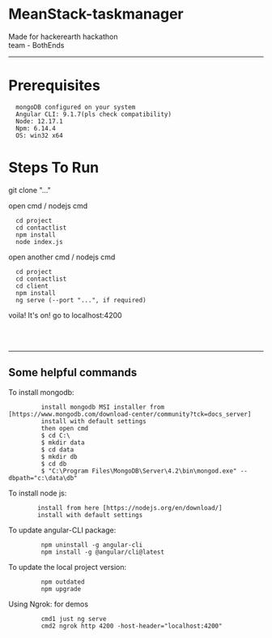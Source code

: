 # MeanStack-taskmanager
Made for hackerearth hackathon  
team - BothEnds
<hr>  

# Prerequisites  
      mongoDB configured on your system
      Angular CLI: 9.1.7(pls check compatibility)
      Node: 12.17.1
      Npm: 6.14.4 
      OS: win32 x64

#  Steps To Run  

  git clone "..."
      
  open cmd / nodejs cmd  
  
      cd project
      cd contactlist
      npm install
      node index.js
        
        
  open another cmd / nodejs cmd  
  
      cd project
      cd contactlist
      cd client
      npm install
      ng serve (--port "...", if required)
      
 voila! It's on!
 go to localhost:4200
  
<br>
<br>
<hr>  

## Some helpful commands  


To install mongodb:
  
             install mongodb MSI installer from [https://www.mongodb.com/download-center/community?tck=docs_server]
             install with default settings  
             then open cmd
             $ cd C:\  
             $ mkdir data
             $ cd data
             $ mkdir db
             $ cd db 
             $ "C:\Program Files\MongoDB\Server\4.2\bin\mongod.exe" --dbpath="c:\data\db"  
             
To install node js:  

            install from here [https://nodejs.org/en/download/]             
            install with default settings

To update angular-CLI package:  

             npm uninstall -g angular-cli  
             npm install -g @angular/cli@latest

To update the local project version:  

             npm outdated
             npm upgrade     
               
Using Ngrok:  for demos

             cmd1 just ng serve 
             cmd2 ngrok http 4200 -host-header="localhost:4200"


